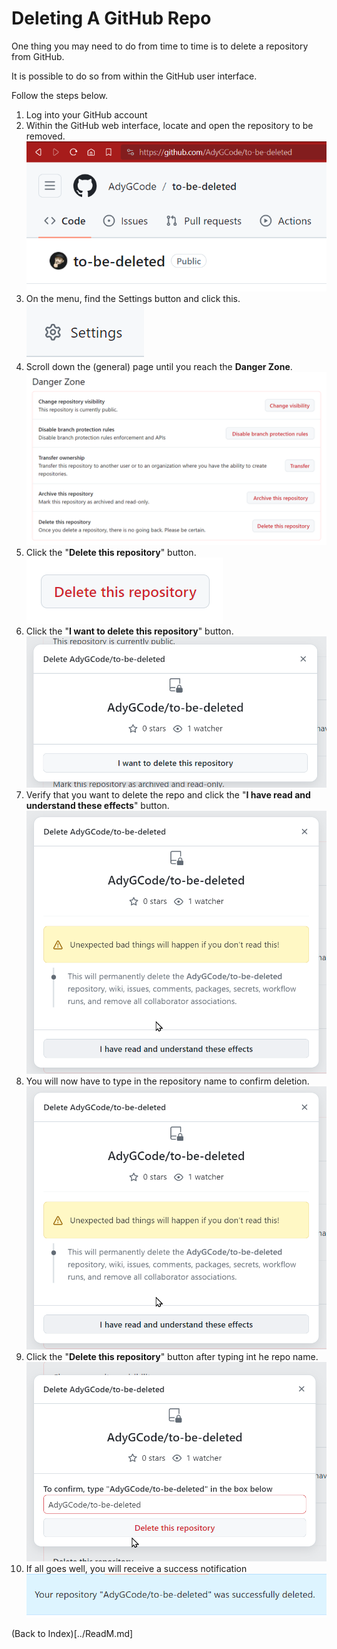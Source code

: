 # Deleting A GitHub Repo
One thing you may need to do from time to time is to delete a repository from GitHub.

It is possible to do so from within the GitHub user interface.

Follow the steps below.

1. Log into your GitHub account
2. Within the GitHub web interface, locate and open the repository to be removed.
   ![](../assets/Pasted-image-20240326092216.png)
3. On the menu, find the Settings button and click this.
   ![](../assets/Pasted-image-20240326092252.png)
4. Scroll down the (general) page until you reach the **Danger Zone**.
      ![](../assets/brave_vqYfldJ6ce.png)
5. Click the "**Delete this repository**" button.
   ![](../assets/Pasted-image-20240326092542.png)
6. Click the "**I want to delete this repository**" button.
   ![](../assets/brave_pkvjkaHxT5.png)
7. Verify that you want to delete the repo and click the "**I have read and understand these effects**" button.
   ![](../assets/brave_4ZhiVzPNfo.png)
8. You will now have to type in the repository name to confirm deletion.
   ![](../assets/Pasted-image-20240326092918.png)
9. Click the "**Delete this repository**" button after typing int he repo name.
   ![](../assets/brave_dzFpvfC5Up.png)
10. If all goes well, you will receive a success notification
    ![](../assets/brave_jpMEAFKv4O.png)


(Back to Index)[../ReadM.md]
